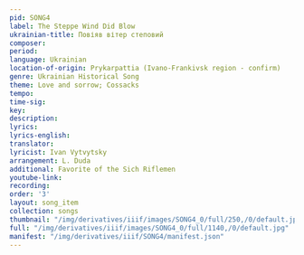 ```yaml
---
pid: SONG4
label: The Steppe Wind Did Blow
ukrainian-title: Повіяв вітер степовий
composer:
period:
language: Ukrainian
location-of-origin: Prykarpattia (Ivano-Frankivsk region - confirm)
genre: Ukrainian Historical Song
theme: Love and sorrow; Cossacks
tempo:
time-sig:
key:
description:
lyrics:
lyrics-english:
translator:
lyricist: Ivan Vytvytsky
arrangement: L. Duda
additional: Favorite of the Sich Riflemen
youtube-link:
recording:
order: '3'
layout: song_item
collection: songs
thumbnail: "/img/derivatives/iiif/images/SONG4_0/full/250,/0/default.jpg"
full: "/img/derivatives/iiif/images/SONG4_0/full/1140,/0/default.jpg"
manifest: "/img/derivatives/iiif/SONG4/manifest.json"
---
```

